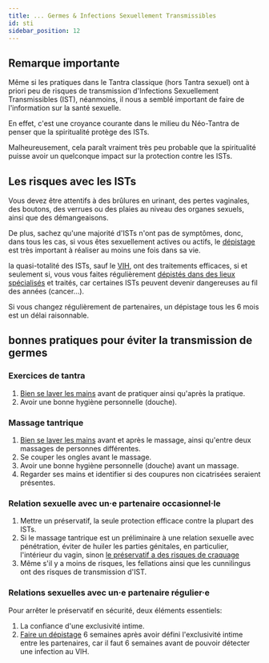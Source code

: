 ```yaml
---
title: ... Germes & Infections Sexuellement Transmissibles
id: sti
sidebar_position: 12
---
```


## Remarque importante

Même si les pratiques dans le Tantra classique (hors Tantra sexuel) ont à priori peu de risques de transmission d'Infections Sexuellement Transmissibles (IST), néanmoins, il nous a semblé important de faire de l'information sur la santé sexuelle.

En effet, c'est une croyance courante dans le milieu du Néo-Tantra de penser que la spiritualité protège des ISTs.

Malheureusement, cela paraît vraiment très peu probable que la spiritualité puisse avoir un quelconque impact sur la protection contre les ISTs.

## Les risques avec les ISTs

Vous devez être attentifs à des brûlures en urinant, des pertes vaginales, des boutons, des verrues ou des plaies au niveau des organes sexuels, ainsi que des démangeaisons.

De plus, sachez qu'une majorité d'ISTs n'ont pas de symptômes, donc, dans tous les cas, si vous êtes sexuellement actives ou actifs, le [dépistage](https://www.sida-info-service.org/annuaire/) est très important à réaliser au moins une fois dans sa vie.

la quasi-totalité des ISTs, sauf le [VIH](https://preventionsida.org/fr/vih/le-vih-cest-quoi/), ont des traitements efficaces, si et seulement si, vous vous faites régulièrement [dépistés dans des lieux spécialisés](https://www.sida-info-service.org/annuaire/) et traités, car certaines ISTs peuvent devenir dangereuses au fil des années (cancer...).

Si vous changez régulièrement de partenaires, un dépistage tous les 6 mois est un délai raisonnable.

## bonnes pratiques pour éviter la transmission de germes

### Exercices de tantra

1. [Bien se laver les mains](https://www.cdc.gov/handwashing/lang/when-how-handwashing-fr.html) avant de pratiquer ainsi qu'après la pratique.
1. Avoir une bonne hygiène personnelle (douche).

### Massage tantrique

1. [Bien se laver les mains](https://www.cdc.gov/handwashing/lang/when-how-handwashing-fr.html) avant et après le massage, ainsi qu'entre deux massages de personnes différentes.
1. Se couper les ongles avant le massage.
1. Avoir une bonne hygiène personnelle (douche) avant un massage.
1. Regarder ses mains et identifier si des coupures non cicatrisées seraient présentes.

### Relation sexuelle avec un·e partenaire occasionnel·le

1. Mettre un préservatif, la seule protection efficace contre la plupart des ISTs.
1. Si le massage tantrique est un préliminaire à une relation sexuelle avec pénétration, éviter de huiler les parties génitales, en particulier, l'intérieur du vagin, sinon [le préservatif a des risques de  craquage](https://www.sida-info-service.org/comment-limiter-les-risques-de/)
1. Même s'il y a moins de risques, les fellations ainsi que les cunnilingus ont des risques de transmission d'IST.

### Relations sexuelles avec un·e partenaire régulier·e

Pour arrêter le préservatif en sécurité, deux éléments essentiels:

1. La confiance d'une exclusivité intime.
1. [Faire un dépistage](https://www.sida-info-service.org/annuaire/) 6 semaines après avoir défini l'exclusivité intime entre les partenaires, car il faut 6 semaines avant de pouvoir détecter une infection au VIH.
